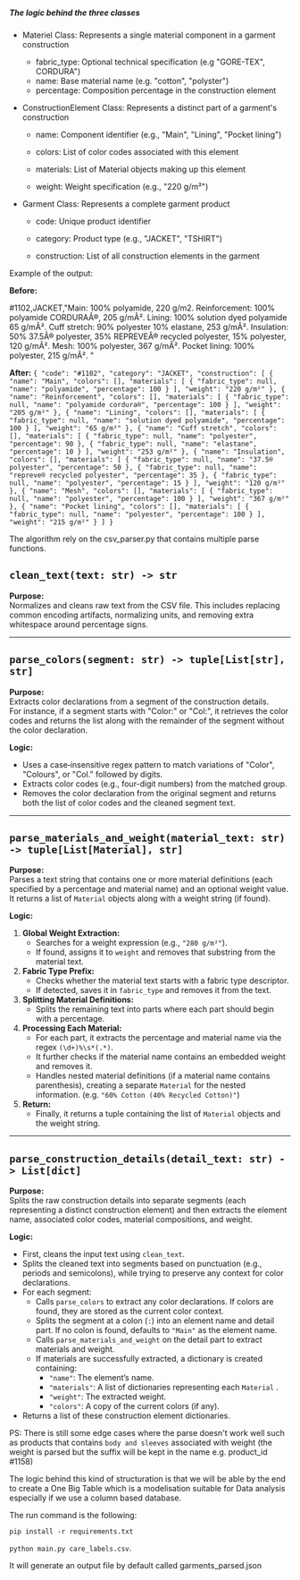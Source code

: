 ##### The logic behind the three classes

* Materiel Class: Represents a single material component in a garment construction

    - fabric_type: Optional technical specification (e.g "GORE-TEX", CORDURA")
    - name: Base material name (e.g. "cotton", "polyster")
    - percentage: Composition percentage in the construction element

* ConstructionElement Class: Represents a distinct part of a garment's construction

    - name: Component identifier (e.g., "Main", "Lining", "Pocket lining")

    - colors: List of color codes associated with this element

    - materials: List of Material objects making up this element

    - weight: Weight specification (e.g., "220 g/m²")

* Garment Class: Represents a complete garment product

    - code: Unique product identifier

    - category: Product type (e.g., "JACKET", "TSHIRT")

    - construction: List of all construction elements in the garment

Example of the output: 

**Before:**

 #1102,JACKET,"Main: 100% polyamide, 220 g/m2. Reinforcement: 100% polyamide CORDURAÂ®, 205 g/mÂ². Lining: 100% solution dyed polyamide 65 g/mÂ². Cuff stretch: 90% polyester 10% elastane, 253 g/mÂ².  Insulation: 50% 37.5Â® polyester, 35% REPREVEÂ® recycled polyester, 15% polyester, 120 g/mÂ². Mesh: 100% polyester, 367 g/mÂ². Pocket lining: 100% polyester, 215 g/mÂ². "

**After:**
`{
    "code": "#1102",
    "category": "JACKET",
    "construction": [
      {
        "name": "Main",
        "colors": [],
        "materials": [
          {
            "fabric_type": null,
            "name": "polyamide",
            "percentage": 100
          }
        ],
        "weight": "220 g/m²"
      },
      {
        "name": "Reinforcement",
        "colors": [],
        "materials": [
          {
            "fabric_type": null,
            "name": "polyamide cordura®",
            "percentage": 100
          }
        ],
        "weight": "205 g/m²"
      },
      {
        "name": "Lining",
        "colors": [],
        "materials": [
          {
            "fabric_type": null,
            "name": "solution dyed polyamide",
            "percentage": 100
          }
        ],
        "weight": "65 g/m²"
      },
      {
        "name": "Cuff stretch",
        "colors": [],
        "materials": [
          {
            "fabric_type": null,
            "name": "polyester",
            "percentage": 90
          },
          {
            "fabric_type": null,
            "name": "elastane",
            "percentage": 10
          }
        ],
        "weight": "253 g/m²"
      },
      {
        "name": "Insulation",
        "colors": [],
        "materials": [
          {
            "fabric_type": null,
            "name": "37.5® polyester",
            "percentage": 50
          },
          {
            "fabric_type": null,
            "name": "repreve® recycled polyester",
            "percentage": 35
          },
          {
            "fabric_type": null,
            "name": "polyester",
            "percentage": 15
          }
        ],
        "weight": "120 g/m²"
      },
      {
        "name": "Mesh",
        "colors": [],
        "materials": [
          {
            "fabric_type": null,
            "name": "polyester",
            "percentage": 100
          }
        ],
        "weight": "367 g/m²"
      },
      {
        "name": "Pocket lining",
        "colors": [],
        "materials": [
          {
            "fabric_type": null,
            "name": "polyester",
            "percentage": 100
          }
        ],
        "weight": "215 g/m²"
      }
    ]
  }`

  The algorithm rely on the csv_parser.py that contains multiple parse functions. 

## `clean_text(text: str) -> str`

**Purpose:**  
Normalizes and cleans raw text from the CSV file. This includes replacing common encoding artifacts, normalizing units, and removing extra whitespace around percentage signs.

---

## `parse_colors(segment: str) -> tuple[List[str], str]`

**Purpose:**  
Extracts color declarations from a segment of the construction details.  
For instance, if a segment starts with "Color:" or "Col:", it retrieves the color codes and returns the list along with the remainder of the segment without the color declaration.

**Logic:**  
- Uses a case‑insensitive regex pattern to match variations of "Color", "Colours", or "Col." followed by digits.
- Extracts color codes (e.g., four-digit numbers) from the matched group.
- Removes the color declaration from the original segment and returns both the list of color codes and the cleaned segment text.

---

## `parse_materials_and_weight(material_text: str) -> tuple[List[Material], str]`

**Purpose:**  
Parses a text string that contains one or more material definitions (each specified by a percentage and material name) and an optional weight value.  
It returns a list of `Material` objects along with a weight string (if found).

**Logic:**  
1. **Global Weight Extraction:**
   - Searches for a weight expression (e.g., `"280 g/m²"`).
   - If found, assigns it to `weight` and removes that substring from the material text.
2. **Fabric Type Prefix:**
   - Checks whether the material text starts with a fabric type descriptor.
   - If detected, saves it in `fabric_type` and removes it from the text.
3. **Splitting Material Definitions:**
   - Splits the remaining text into parts where each part should begin with a percentage.
4. **Processing Each Material:**
   - For each part, it extracts the percentage and material name via the regex `(\d+)%\s*(.*)`.
   - It further checks if the material name contains an embedded weight and removes it.
   - Handles nested material definitions (if a material name contains parenthesis), creating a separate `Material` for the nested information. (e.g. `"60% Cotton (40% Recycled Cotton)"`)
5. **Return:**
   - Finally, it returns a tuple containing the list of `Material` objects and the weight string.

---

## `parse_construction_details(detail_text: str) -> List[dict]`

**Purpose:**  
Splits the raw construction details into separate segments (each representing a distinct construction element) and then extracts the element name, associated color codes, material compositions, and weight.

**Logic:**  
- First, cleans the input text using `clean_text`.
- Splits the cleaned text into segments based on punctuation (e.g., periods and semicolons), while trying to preserve any context for color declarations.
- For each segment:
  - Calls `parse_colors` to extract any color declarations. If colors are found, they are stored as the current color context.
  - Splits the segment at a colon (`:`) into an element name and detail part. If no colon is found, defaults to `"Main"` as the element name.
  - Calls `parse_materials_and_weight` on the detail part to extract materials and weight.
  - If materials are successfully extracted, a dictionary is created containing:
    - `"name"`: The element’s name.
    - `"materials"`: A list of dictionaries representing each `Material` .
    - `"weight"`: The extracted weight.
    - `"colors"`: A copy of the current colors (if any).
- Returns a list of these construction element dictionaries.

PS: There is still some edge cases where the parse doesn't work well such as products that contains `body and sleeves` associated with weight (the weight is parsed but the suffix will be kept in the name e.g. product_id #1158)


The logic behind this kind of structuration is that we will be able by the end to create a One Big Table which is a modelisation suitable for Data analysis especially if we use a column based database.


The run command is the following:

`pip install -r requirements.txt`

`python main.py care_labels.csv`.

It will generate an output file by default called garments_parsed.json
